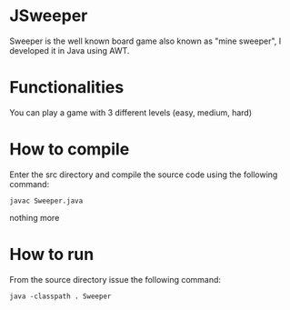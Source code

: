 # JSweeper

Sweeper is the well known board game also known as "mine sweeper", I developed it in Java using AWT.

# Functionalities
You can play a game with 3 different levels (easy, medium, hard)


# How to compile
Enter the src directory and compile the source code using the following command:

`javac Sweeper.java` 

nothing more

# How to run
From the source directory issue the following command:

`java -classpath . Sweeper` 